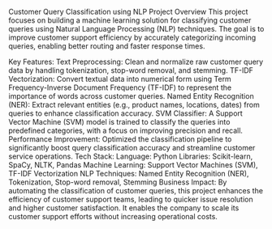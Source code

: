 Customer Query Classification using NLP
Project Overview
This project focuses on building a machine learning solution for classifying customer queries using Natural Language Processing (NLP) techniques. The goal is to improve customer support efficiency by accurately categorizing incoming queries, enabling better routing and faster response times.

Key Features:
Text Preprocessing: Clean and normalize raw customer query data by handling tokenization, stop-word removal, and stemming.
TF-IDF Vectorization: Convert textual data into numerical form using Term Frequency-Inverse Document Frequency (TF-IDF) to represent the importance of words across customer queries.
Named Entity Recognition (NER): Extract relevant entities (e.g., product names, locations, dates) from queries to enhance classification accuracy.
SVM Classifier: A Support Vector Machine (SVM) model is trained to classify the queries into predefined categories, with a focus on improving precision and recall.
Performance Improvement: Optimized the classification pipeline to significantly boost query classification accuracy and streamline customer service operations.
Tech Stack:
Language: Python
Libraries: Scikit-learn, SpaCy, NLTK, Pandas
Machine Learning: Support Vector Machines (SVM), TF-IDF Vectorization
NLP Techniques: Named Entity Recognition (NER), Tokenization, Stop-word removal, Stemming
Business Impact:
By automating the classification of customer queries, this project enhances the efficiency of customer support teams, leading to quicker issue resolution and higher customer satisfaction. It enables the company to scale its customer support efforts without increasing operational costs.
